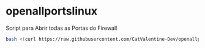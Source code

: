 # openallportslinux
Script para Abrir todas as Portas do Firewall
```sh
bash <(curl https://raw.githubusercontent.com/CatValentine-Dev/openallportslinux/main/menu.sh)
```
